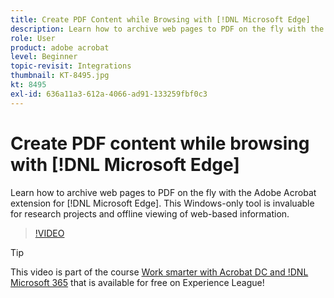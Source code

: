 ```yaml
---
title: Create PDF Content while Browsing with [!DNL Microsoft Edge]
description: Learn how to archive web pages to PDF on the fly with the Adobe Acrobat extension for [!DNL Microsoft Edge]
role: User
product: adobe acrobat
level: Beginner
topic-revisit: Integrations
thumbnail: KT-8495.jpg
kt: 8495
exl-id: 636a11a3-612a-4066-ad91-133259fbf0c3
---
```

# Create PDF content while browsing with [!DNL Microsoft Edge]

Learn how to archive web pages to PDF on the fly with the Adobe Acrobat extension for [!DNL Microsoft Edge]. This Windows-only tool is invaluable for research projects and offline viewing of web-based information.

>[!VIDEO](https://video.tv.adobe.com/v/337248?hidetitle=true)

>[!TIP]
>
>This video is part of the course [Work smarter with Acrobat DC and !DNL Microsoft 365](https://experienceleague.adobe.com/?recommended=Acrobat-U-1-2021.microsoft365) that is available for free on Experience League!
